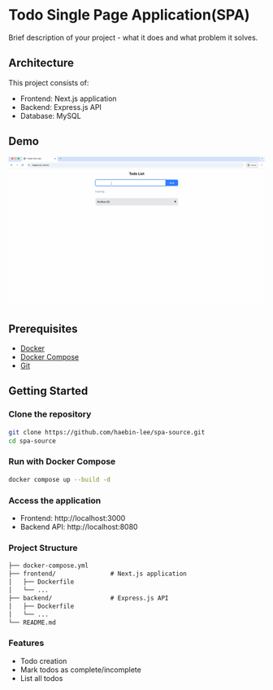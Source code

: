 # Todo Single Page Application(SPA)

Brief description of your project - what it does and what problem it solves.

## Architecture

This project consists of:

- Frontend: Next.js application
- Backend: Express.js API
- Database: MySQL

## Demo

![Todo App Demo](./assets/demo.gif)

## Prerequisites

- [Docker](https://www.docker.com/get-started)
- [Docker Compose](https://docs.docker.com/compose/install/)
- [Git](https://git-scm.com/downloads)

## Getting Started

### Clone the repository

```bash
git clone https://github.com/haebin-lee/spa-source.git
cd spa-source
```

### Run with Docker Compose

```bash
docker compose up --build -d
```

### Access the application

- Frontend: http://localhost:3000
- Backend API: http://localhost:8080

### Project Structure

```
├── docker-compose.yml
├── frontend/               # Next.js application
│   ├── Dockerfile
│   └── ...
├── backend/                # Express.js API
│   ├── Dockerfile
│   └── ...
└── README.md
```

### Features

- Todo creation
- Mark todos as complete/incomplete
- List all todos
